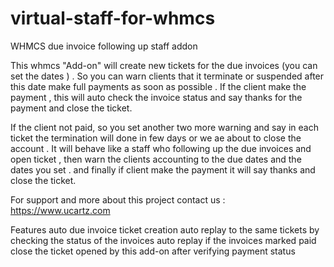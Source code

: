 # virtual-staff-for-whmcs
WHMCS due invoice following up staff addon



This whmcs "Add-on" will create new tickets for the due invoices (you can set the dates ) . 
So you can warn clients that it terminate or suspended after this date make full payments as soon as possible . 
If the client make the payment , this will auto check the invoice status and say thanks for the payment and close the ticket. 

If the client not paid, so you set another two more warning and say in each ticket the termination will done in few days or we ae about to close the account .
It will behave like a staff who following up the due invoices and open ticket , then warn the clients accounting to the due dates and the dates you set . and finally if client make the payment it will say thanks and close the ticket.

For support and more about this project contact us : https://www.ucartz.com

Features
auto due invoice ticket creation
auto replay to the same tickets by checking the status of the invoices
auto replay if the invoices marked paid
close the ticket opened by this add-on after verifying payment status
